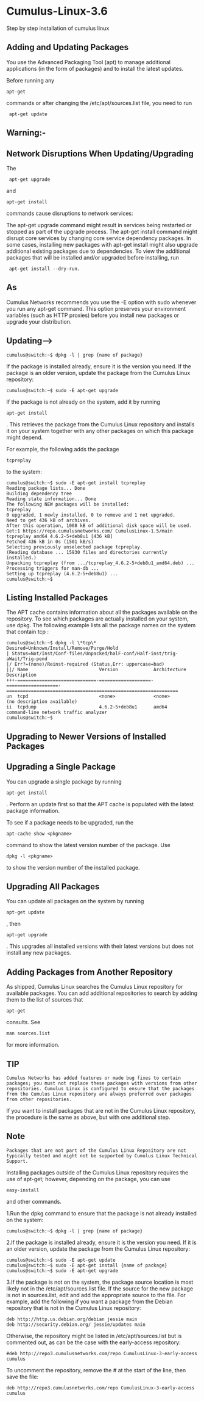 # Cumulus-Linux-3.6
Step by step installation of cumulus linux
## Adding and Updating Packages
You use the Advanced Packaging Tool (apt) to manage additional applications (in the form of packages) and to install the latest updates.

Before running any 
````
apt-get
````

 commands or after changing the /etc/apt/sources.list file, you need to run
````
 apt-get update
````

## Warning:-

## Network Disruptions When Updating/Upgrading

The
````
 apt-get upgrade
````
 and 
````
apt-get install
````
 commands cause disruptions to network services:

The apt-get upgrade command might result in services being restarted or stopped as part of the upgrade process.
The apt-get install command might disrupt core services by changing core service dependency packages.
In some cases, installing new packages with apt-get install might also upgrade additional existing packages due to dependencies. To view the additional packages that will be installed and/or upgraded before installing, run
````
 apt-get install --dry-run.
````



## As 
Cumulus Networks recommends you use the -E option with sudo whenever you run any apt-get command. This option preserves your environment variables (such as HTTP proxies) before you install new packages or upgrade your distribution.


## Updating-->

````
cumulus@switch:~$ dpkg -l | grep {name of package}
````

If the package is installed already, ensure it is the version you need. If the package is an older version, update the package from the Cumulus Linux repository:

````
cumulus@switch:~$ sudo -E apt-get upgrade
````
If the package is not already on the system, add it by running 
````
apt-get install
````
. This retrieves the package from the Cumulus Linux repository and installs it on your system together with any other packages on which this package might depend.

For example, the following adds the package 

````
tcpreplay
````

 to the system:

````
cumulus@switch:~$ sudo -E apt-get install tcpreplay
Reading package lists... Done
Building dependency tree
Reading state information... Done
The following NEW packages will be installed:
tcpreplay
0 upgraded, 1 newly installed, 0 to remove and 1 not upgraded.
Need to get 436 kB of archives.
After this operation, 1008 kB of additional disk space will be used.
Get:1 https://repo.cumulusnetworks.com/ CumulusLinux-1.5/main tcpreplay amd64 4.6.2-5+deb8u1 [436 kB]
Fetched 436 kB in 0s (1501 kB/s)
Selecting previously unselected package tcpreplay.
(Reading database ... 15930 files and directories currently installed.)
Unpacking tcpreplay (from .../tcpreplay_4.6.2-5+deb8u1_amd64.deb) ...
Processing triggers for man-db ...
Setting up tcpreplay (4.6.2-5+deb8u1) ...
cumulus@switch:~$ 
````

## Listing Installed Packages

The APT cache contains information about all the packages available on the repository. To see which packages are actually installed on your system, use dpkg. The following example lists all the package names on the system that contain tcp
:

````
cumulus@switch:~$ dpkg -l \*tcp\*
Desired=Unknown/Install/Remove/Purge/Hold
| Status=Not/Inst/Conf-files/Unpacked/halF-conf/Half-inst/trig-aWait/Trig-pend
|/ Err?=(none)/Reinst-required (Status,Err: uppercase=bad)
||/ Name                          Version             Architecture        Description
+++-=============================-===================-===================-===============================================================
un  tcpd                          <none>              <none>              (no description available)
ii  tcpdump                       4.6.2-5+deb8u1      amd64               command-line network traffic analyzer
cumulus@switch:~$
````

## Upgrading to Newer Versions of Installed Packages


## Upgrading a Single Package

You can upgrade a single package by running 
````
apt-get install
````
. Perform an update first so that the APT cache is populated with the latest package information.

To see if a package needs to be upgraded, run the 
````
apt-cache show <pkgname>
````
 command to show the latest version number of the package. Use 

````
dpkg -l <pkgname>
````
 to show the version number of the installed package.

## Upgrading All Packages

You can update all packages on the system by running 

````
apt-get update
````

, then 

````
apt-get upgrade
````
. This upgrades all installed versions with their latest versions but does not install any new packages.
## Adding Packages from Another Repository

As shipped, Cumulus Linux searches the Cumulus Linux repository for available packages. You can add additional repositories to search by adding them to the list of sources that 
````
apt-get
```` 

consults. See 


````
man sources.list
````
 for more information.


## TIP
````
Cumulus Networks has added features or made bug fixes to certain packages; you must not replace these packages with versions from other repositories. Cumulus Linux is configured to ensure that the packages from the Cumulus Linux repository are always preferred over packages from other repositories.
````

If you want to install packages that are not in the Cumulus Linux repository, the procedure is the same as above, but with one additional step.

## Note

````
Packages that are not part of the Cumulus Linux Repository are not typically tested and might not be supported by Cumulus Linux Technical Support.
````

Installing packages outside of the Cumulus Linux repository requires the use of apt-get; however, depending on the package, you can use 

````
easy-install
````
 and other commands.

1.Run the dpkg command to ensure that the package is not already installed on the system:
````
cumulus@switch:~$ dpkg -l | grep {name of package}
````

2.If the package is installed already, ensure it is the version you need. If it is an older version, update the package from the Cumulus Linux repository:

````
cumulus@switch:~$ sudo -E apt-get update
cumulus@switch:~$ sudo -E apt-get install {name of package}
cumulus@switch:~$ sudo -E apt-get upgrade
````

3.If the package is not on the system, the package source location is most likely not in the /etc/apt/sources.list file. If the source for the new package is not in sources.list, edit and add the appropriate source to the file. For example, add the following if you want a package from the Debian repository that is not in the Cumulus Linux repository:

````
deb http://http.us.debian.org/debian jessie main
deb http://security.debian.org/ jessie/updates main
````
Otherwise, the repository might be listed in /etc/apt/sources.list but is commented out, as can be the case with the early-access repository:

````
#deb http://repo3.cumulusnetworks.com/repo CumulusLinux-3-early-access cumulus
````

To uncomment the repository, remove the # at the start of the line, then save the file:

````
deb http://repo3.cumulusnetworks.com/repo CumulusLinux-3-early-access cumulus
````

